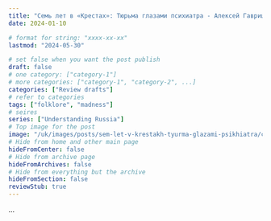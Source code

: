 ```yaml
---
title: "Семь лет в «Крестах»: Тюрьма глазами психиатра - Алексей Гавриш"
date: 2024-01-10

# format for string: "xxxx-xx-xx"
lastmod: "2024-05-30"

# set false when you want the post publish
draft: false
# one category: ["category-1"]
# more categories: ["category-1", "category-2", ...]
categories: ["Review drafts"]
# refer to categories
tags: ["folklore", "madness"]
# seires
series: ["Understanding Russia"]
# Top image for the post
image: "/uk/images/posts/sem-let-v-krestakh-tyurma-glazami-psikhiatra/cover.jpg"
# Hide from home and other main page
hideFromCenter: false
# Hide from archive page
hideFromArchives: false
# Hide from everything but the archive
hideFromSection: false
reviewStub: true
---
```

...
<!--more-->